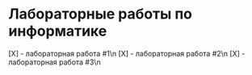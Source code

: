 # Лабораторные работы по информатике

 [X] - лабораторная работа #1\n
 [X] - лабораторная работа #2\n
 [X] - лабораторная работа #3\n
